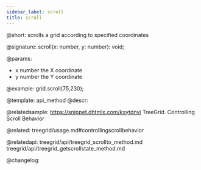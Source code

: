 ```yaml
---
sidebar_label: scroll
title: scroll
---          
```


@short: scrolls a grid according to specified coordinates

@signature: scroll(x: number, y: number): void;

@params:
- x		number		the X coordinate
- y		number		the Y coordinate

@example:
grid.scroll(75,230);

@template: api_method
@descr:

@relatedsample: https://snippet.dhtmlx.com/kxytdnvi	TreeGrid. Controlling Scroll Behavior

@related: treegrid/usage.md#controllingscrollbehavior

@relatedapi: treegrid/api/treegrid_scrollto_method.md
treegrid/api/treegrid_getscrollstate_method.md

@changelog:

